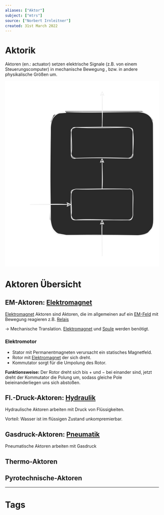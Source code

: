 ```yaml
---
aliases: ["Aktor"]
subject: ["mtrs"]
source: ["Norbert Irnleitner"]
created: 31st March 2022
---
```


# Aktorik
Aktoren (en.: actuator) setzen elektrische Signale (z.B. von einem Steuerungscomputer) in mechanische Bewegung , bzw. in andere physikalische Größen um.

![Aktor_BSB](assets/Aktor_BSB.svg)

# Aktoren Übersicht

## EM-Aktoren: [Elektromagnet](../../physik/Elektromagnet.md)

[Elektromagnet](../../physik/Elektromagnet.md) Aktoren sind Aktoren, die im allgemeinen auf ein [EM-Feld](../../physik/Elektromagnetische%20Wellen.md)  mit Bewegung reagieren z.B. [Relais](Relais.md)

$\rightarrow$ Mechanische Translation. [Elektromagnet](../../physik/Elektromagnet.md) und [Spule](../../hwe/Induktivitäten.md) werden benötigt.

### Elektromotor
- Stator mit Permanentmagneten verursacht ein statisches Magnetfeld.
- Rotor mit [Elektromagnet](../../physik/Elektromagnet.md) der sich dreht.
- Kommutator sorgt für die Umpolung des Rotor.

**Funktionsweise:** Der Rotor dreht sich bis $+$ und $-$ bei einander sind, jetzt dreht der Kommutator die Polung um, sodass gleiche Pole beieinanderliegen uns sich abstoßen.


## Fl.-Druck-Aktoren: [Hydraulik](Hydraulik.md)

Hydraulische Aktoren arbeiten mit Druck von Flüssigkeiten.

Vorteil: Wasser ist im flüssigen Zustand unkompremierbar.

## Gasdruck-Aktoren: [Pneumatik](Pneumatik.md)

Pneumatische Aktoren arbeiten mit Gasdruck

## Thermo-Aktoren

## Pyrotechnische-Aktoren

---

# Tags

